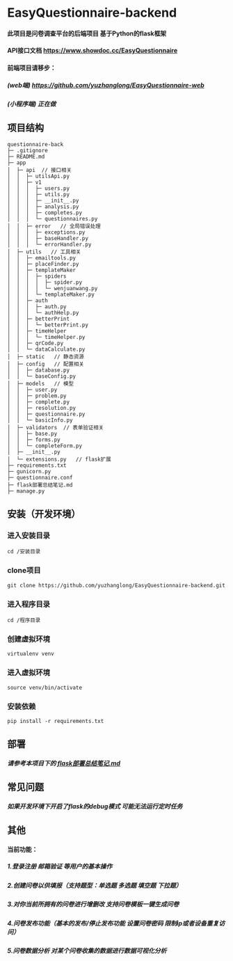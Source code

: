 # EasyQuestionnaire-backend

#### 此项目是问卷调查平台的后端项目 基于Python的flask框架

#### API接口文档 https://www.showdoc.cc/EasyQuestionnaire

#### 前端项目请移步：

##### (web端) https://github.com/yuzhanglong/EasyQuestionnaire-web
##### (小程序端) 正在做



## 项目结构
```
questionnaire-back
├─ .gitignore
├─ README.md
├─ app
│  ├─ api  // 接口相关
│  │  ├─ utilsApi.py
│  │  ├─ v1
│  │  │  ├─ users.py
│  │  │  ├─ utils.py
│  │  │  ├─ __init__.py
│  │  │  ├─ analysis.py
│  │  │  ├─ completes.py
│  │  │  └─ questionnaires.py
│  │  ├─ error   // 全局错误处理
│  │  │  ├─ exceptions.py
│  │  │  ├─ baseHandler.py
│  │  │  └─ errorHandler.py
│  ├─ utils   // 工具相关
│  │  ├─ emailtools.py
│  │  ├─ placeFinder.py
│  │  ├─ templateMaker
│  │  │  ├─ spiders
│  │  │  │  ├─ spider.py
│  │  │  │  └─ wenjuanwang.py
│  │  │  └─ templateMaker.py
│  │  ├─ auth
│  │  │  ├─ auth.py
│  │  │  └─ authHelp.py
│  │  ├─ betterPrint
│  │  │  └─ betterPrint.py
│  │  ├─ timeHelper
│  │  │  └─ timeHelper.py
│  │  ├─ qrCode.py
│  │  └─ dataCalculate.py
│  ├─ static   // 静态资源
│  ├─ config   // 配置相关
│  │  ├─ database.py
│  │  └─ baseConfig.py
│  ├─ models   // 模型
│  │  ├─ user.py
│  │  ├─ problem.py
│  │  ├─ complete.py
│  │  ├─ resolution.py
│  │  ├─ questionnaire.py
│  │  └─ basicInfo.py
│  ├─ validators  // 表单验证相关
│  │  ├─ base.py
│  │  ├─ forms.py
│  │  └─ completeForm.py
│  ├─ __init__.py
│  └─ extensions.py   // flask扩展
├─ requirements.txt
├─ gunicorn.py
├─ questionnaire.conf
├─ flask部署总结笔记.md
├─ manage.py
```



## 安装（开发环境）

### 进入安装目录
```
cd /安装目录
```

### clone项目

```
git clone https://github.com/yuzhanglong/EasyQuestionnaire-backend.git
```

### 进入程序目录
```
cd /程序目录
```

### 创建虚拟环境
```
virtualenv venv
```

### 进入虚拟环境
```
source venv/bin/activate
```

### 安装依赖
```
pip install -r requirements.txt
```



## 部署

##### 请参考本项目下的 [flask部署总结笔记.md]([https://github.com/yuzhanglong/questionnaire-back/blob/master/flask%E9%83%A8%E7%BD%B2%E6%80%BB%E7%BB%93%E7%AC%94%E8%AE%B0.md](https://github.com/yuzhanglong/questionnaire-back/blob/master/flask部署总结笔记.md))



## 常见问题

##### 如果开发环境下开启了flask的debug模式 可能无法运行定时任务



## 其他

#### 当前功能：

##### 1.登录注册 邮箱验证 等用户的基本操作

##### 2.创建问卷以供填报（支持题型：单选题 多选题 填空题 下拉题）

##### 3.对你当前所拥有的问卷进行增删改  支持问卷模板一键生成问卷

##### 4.问卷发布功能（基本的发布/停止发布功能 设置问卷密码 限制ip或者设备重复访问）

##### 5.问卷数据分析 对某个问卷收集的数据进行数据可视化分析
